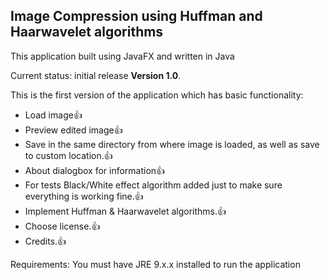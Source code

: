 ## Image Compression using Huffman and Haarwavelet algorithms

This application built using JavaFX and written in Java

Current status: initial release **Version 1.0**.

This is the first version of the application which has basic functionality:
- Load image:+1:
- Preview edited image:+1:
- Save in the same directory from where image is loaded, as well as save to custom location.:+1:
- About dialogbox for information:+1:
- For tests Black/White effect algorithm added just to make sure everything is working fine.:+1:
- Implement Huffman & Haarwavelet algorithms.:+1:
- Choose license.:+1:
- Credits.:+1:

Requirements:
You must have JRE 9.x.x installed to run the application
